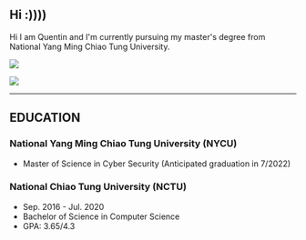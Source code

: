 ## Hi :))))

Hi I am Quentin and I'm currently pursuing my master's degree from National Yang Ming Chiao Tung University.

![](https://github-readme-stats.vercel.app/api?username=q40603&theme=bear&show_icons=true&count_private=true)

![](https://github-readme-stats.vercel.app/api/top-langs/?username=q40603&theme=bear&layout=compact&card_width=445)

---

## EDUCATION
### National Yang Ming Chiao Tung University (NYCU)
- Master of Science in Cyber Security (Anticipated graduation in 7/2022)

### National Chiao Tung University (NCTU)
- Sep. 2016 - Jul. 2020
- Bachelor of Science in Computer Science
- GPA: 3.65/4.3
